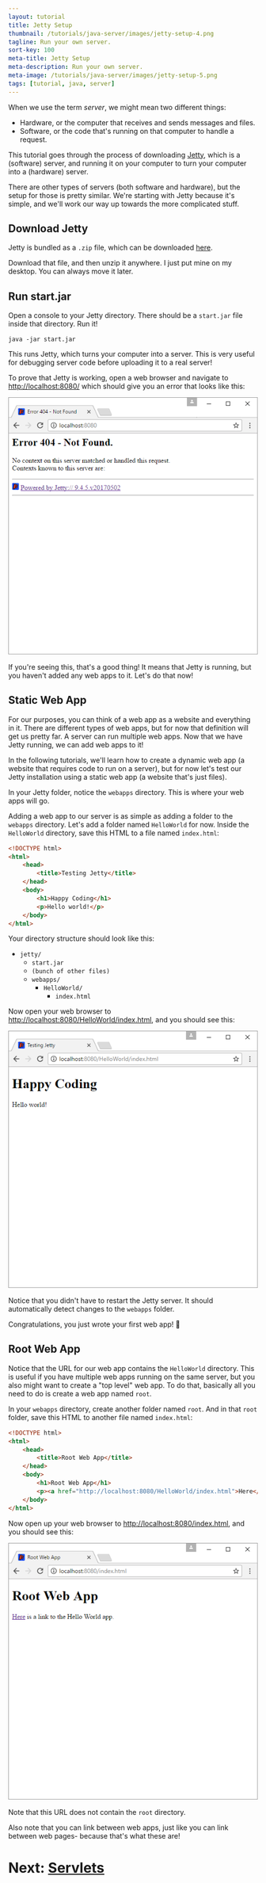 ```yaml
---
layout: tutorial
title: Jetty Setup
thumbnail: /tutorials/java-server/images/jetty-setup-4.png
tagline: Run your own server.
sort-key: 100
meta-title: Jetty Setup
meta-description: Run your own server.
meta-image: /tutorials/java-server/images/jetty-setup-5.png
tags: [tutorial, java, server]
---
```


When we use the term *server*, we might mean two different things:

- Hardware, or the computer that receives and sends messages and files.
- Software, or the code that's running on that computer to handle a request.

This tutorial goes through the process of downloading [Jetty](http://www.eclipse.org/jetty/), which is a (software) server, and running it on your computer to turn your computer into a (hardware) server.

There are other types of servers (both software and hardware), but the setup for those is pretty similar. We're starting with Jetty because it's simple, and we'll work our way up towards the more complicated stuff.

## Download Jetty

Jetty is bundled as a `.zip` file, which can be downloaded [here](http://www.eclipse.org/jetty/download.html).

Download that file, and then unzip it anywhere. I just put mine on my desktop. You can always move it later.

## Run start.jar

Open a console to your Jetty directory. There should be a `start.jar` file inside that directory. Run it!

```
java -jar start.jar
```

This runs Jetty, which turns your computer into a server. This is very useful for debugging server code before uploading it to a real server!

To prove that Jetty is working, open a web browser and navigate to [http://localhost:8080/](http://localhost:8080/) which should give you an error that looks like this:

![Jetty 404 error](/tutorials/java-server/images/jetty-setup-1.png)

If you're seeing this, that's a good thing! It means that Jetty is running, but you haven't added any web apps to it. Let's do that now!

## Static Web App

For our purposes, you can think of a web app as a website and everything in it. There are different types of web apps, but for now that definition will get us pretty far. A server can run multiple web apps. Now that we have Jetty running, we can add web apps to it!

In the following tutorials, we'll learn how to create a dynamic web app (a website that requires code to run on a server), but for now let's test our Jetty installation using a static web app (a website that's just files).

In your Jetty folder, notice the `webapps` directory. This is where your web apps will go.

Adding a web app to our server is as simple as adding a folder to  the `webapps` directory. Let's add a folder named `HelloWorld` for now. Inside the `HelloWorld` directory, save this HTML to a file named `index.html`:

```html
<!DOCTYPE html>
<html>
	<head>
		<title>Testing Jetty</title>
	</head>
	<body>
		<h1>Happy Coding</h1>
		<p>Hello world!</p>
	</body>
</html>
```

Your directory structure should look like this:

- `jetty/`
  - `start.jar`
  - `(bunch of other files)`
  - `webapps/`
    - `HelloWorld/`
      - `index.html`
      
Now open your web browser to [http://localhost:8080/HelloWorld/index.html](http://localhost:8080/HelloWorld/index.html), and you should see this:

![Jetty hello world](/tutorials/java-server/images/jetty-setup-2.png)

Notice that you didn't have to restart the Jetty server. It should automatically detect changes to the `webapps` folder.

Congratulations, you just wrote your first web app! :tada:

## Root Web App

Notice that the URL for our web app contains the `HelloWorld` directory. This is useful if you have multiple web apps running on the same server, but you also might want to create a "top level" web app. To do that, basically all you need to do is create a web app named `root`.

In your `webapps` directory, create another folder named `root`. And in that `root` folder, save this HTML to another file named `index.html`:

```html
<!DOCTYPE html>
<html>
	<head>
		<title>Root Web App</title>
	</head>
	<body>
		<h1>Root Web App</h1>
		<p><a href="http://localhost:8080/HelloWorld/index.html">Here</a> is a link to the Hello World app.</p>
	</body>
</html>
```

Now open up your web browser to [http://localhost:8080/index.html](http://localhost:8080/index.html), and you should see this:

![Jetty root web app](/tutorials/java-server/images/jetty-setup-3.png)

Note that this URL does not contain the `root` directory.

Also note that you can link between web apps, just like you can link between web pages- because that's what these are!

# Next: [Servlets](/tutorials/java-server/servlets)
